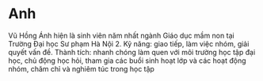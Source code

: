 # Anh
Vũ Hồng Ánh hiện là sinh viên năm nhất ngành Giáo dục mầm non tại Trường Đại học Sư phạm Hà Nội 2. Kỹ năng: giao tiếp, làm việc nhóm, giải quyết vấn đề. Thành tích: nhanh chóng làm quen với môi trường học tập đại học, chủ động học hỏi, tham gia các buổi sinh hoạt lớp và các hoạt động nhóm, chăm chỉ và nghiêm túc trong học tập
